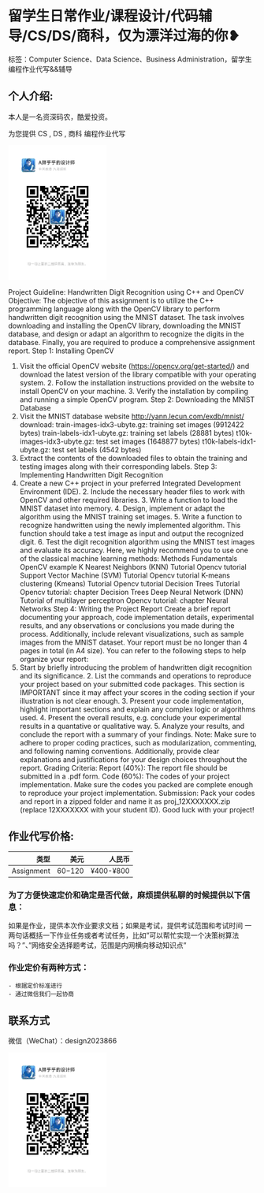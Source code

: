 # 留学生日常作业/课程设计/代码辅导/CS/DS/商科，仅为漂洋过海的你❥
标签：Computer Science、Data Science、Business Administration，留学生编程作业代写&&辅导

## 个人介绍:
本人是一名资深码农，酷爱投资。

为您提供 CS , DS , 商科 编程作业代写

<img src="design2023866.jpg"  width="200" />

Project Guideline: Handwritten Digit Recognition using C++
and OpenCV
Objective:
The objective of this assignment is to utilize the C++ programming language along with the
OpenCV library to perform handwritten digit recognition using the MNIST dataset. The task
involves downloading and installing the OpenCV library, downloading the MNIST database, and
design or adapt an algorithm to recognize the digits in the database. Finally, you are required to
produce a comprehensive assignment report. Step 1: Installing OpenCV
1. Visit the official OpenCV website (https://opencv.org/get-started/) and download the latest
version of the library compatible with your operating system. 2. Follow the installation instructions provided on the website to install OpenCV on your
machine. 3. Verify the installation by compiling and running a simple OpenCV program. Step 2: Downloading the MNIST Database
1. Visit the MNIST database website http://yann.lecun.com/exdb/mnist/ download:
train-images-idx3-ubyte.gz: training set images (9912422 bytes)
train-labels-idx1-ubyte.gz: training set labels (28881 bytes)
t10k-images-idx3-ubyte.gz: test set images (1648877 bytes)
t10k-labels-idx1-ubyte.gz: test set labels (4542 bytes)
2. Extract the contents of the downloaded files to obtain the training and testing images along
with their corresponding labels. Step 3: Implementing Handwritten Digit Recognition
1. Create a new C++ project in your preferred Integrated Development Environment (IDE). 2. Include the necessary header files to work with OpenCV and other required libraries. 3. Write a function to load the MNIST dataset into memory. 4. Design, implement or adapt the algorithm using the MNIST training set images. 5. Write a function to recognize handwritten using the newly implemented algorithm. This
function should take a test image as input and output the recognized digit. 6. Test the digit recognition algorithm using the MNIST test images and evaluate its accuracy. Here, we highly recommend you to use one of the classical machine learning methods:
Methods Fundamentals OpenCV example
K Nearest Neighbors (KNN) Tutorial Opencv tutorial
Support Vector Machine (SVM) Tutorial Opencv tutorial
K-means clustering (Kmeans) Tutorial Opencv tutorial
Decision Trees Tutorial Opencv tutorial: chapter
Decision Trees
Deep Neural Network (DNN) Tutorial of multilayer
perceptron
Opencv tutorial: chapter Neural
Networks
Step 4: Writing the Project Report
Create a brief report documenting your approach, code implementation details, experimental
results, and any observations or conclusions you made during the process. Additionally, include
relevant visualizations, such as sample images from the MNIST dataset. Your report must be no longer than 4 pages in total (in A4 size). You can refer to the following
steps to help organize your report:
1. Start by briefly introducing the problem of handwritten digit recognition and its significance. 2. List the commands and operations to reproduce your project based on your submitted code
packages. This section is IMPORTANT since it may affect your scores in the coding section if your
illustration is not clear enough. 3. Present your code implementation, highlight important sections and explain any complex logic
or algorithms used. 4. Present the overall results, e.g. conclude your experimental results in a quantative or
qualitative way. 5. Analyze your results, and conclude the report with a summary of your findings. Note: Make sure to adhere to proper coding practices, such as modularization, commenting, and
following naming conventions. Additionally, provide clear explanations and justifications for your
design choices throughout the report. Grading Criteria:
Report (40%): The report file should be submitted in a .pdf form. Code (60%): The codes of your project implementation. Make sure the codes you packed are
complete enough to reproduce your project implementation. Submission:
Pack your codes and report in a zipped folder and name it as proj_12XXXXXXX.zip (replace
12XXXXXXX with your student ID). Good luck with your project!

## 作业代写价格:

|类型|美元|人民币|
|-----:|-----:|-----:|
|Assignment|$60-$120|¥400-¥800|

### 为了方便快速定价和确定是否代做，麻烦提供私聊的时候提供以下信息：
如果是作业，提供本次作业要求文档；如果是考试，提供考试范围和考试时间
一两句话概括一下作业任务或者考试任务，比如”可以帮忙实现一个决策树算法吗？”、”网络安全选择题考试，范围是内网横向移动知识点”
### 作业定价有两种方式：
    - 根据定价标准进行
    - 通过微信我们一起协商
## 联系方式

微信（WeChat）：design2023866

<img src="design2023866.jpg"  width="200" />
